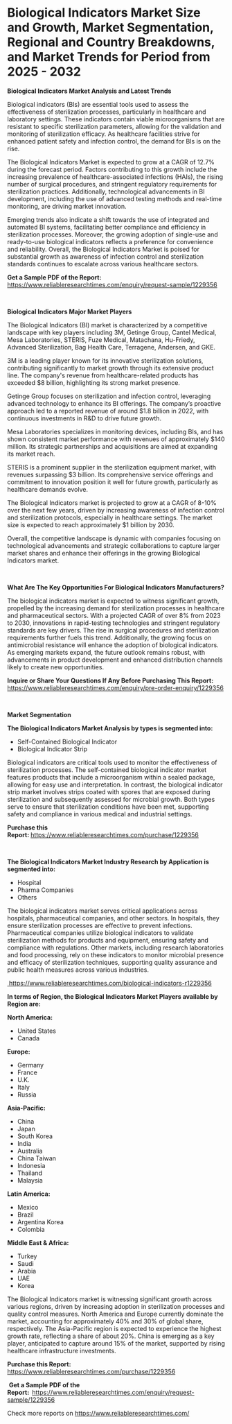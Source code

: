 <p><h1>Biological Indicators Market Size and Growth, Market Segmentation, Regional and Country Breakdowns, and Market Trends for Period from 2025 -  2032</h1></p><p><strong>Biological Indicators Market Analysis and Latest Trends</strong></p>
<p><p>Biological indicators (BIs) are essential tools used to assess the effectiveness of sterilization processes, particularly in healthcare and laboratory settings. These indicators contain viable microorganisms that are resistant to specific sterilization parameters, allowing for the validation and monitoring of sterilization efficacy. As healthcare facilities strive for enhanced patient safety and infection control, the demand for BIs is on the rise.</p><p>The Biological Indicators Market is expected to grow at a CAGR of 12.7% during the forecast period. Factors contributing to this growth include the increasing prevalence of healthcare-associated infections (HAIs), the rising number of surgical procedures, and stringent regulatory requirements for sterilization practices. Additionally, technological advancements in BI development, including the use of advanced testing methods and real-time monitoring, are driving market innovation.</p><p>Emerging trends also indicate a shift towards the use of integrated and automated BI systems, facilitating better compliance and efficiency in sterilization processes. Moreover, the growing adoption of single-use and ready-to-use biological indicators reflects a preference for convenience and reliability. Overall, the Biological Indicators Market is poised for substantial growth as awareness of infection control and sterilization standards continues to escalate across various healthcare sectors.</p></p>
<p><strong>Get a Sample PDF of the Report:&nbsp;</strong> <a href="https://www.reliableresearchtimes.com/enquiry/request-sample/1229356?utm_campaign=2232&utm_medium=2&utm_source=Github&utm_content=ia&utm_term=03032025&utm_id=biological-indicators">https://www.reliableresearchtimes.com/enquiry/request-sample/1229356</a></p>
<p>&nbsp;</p>
<p><strong>Biological Indicators Major Market Players</strong></p>
<p><p>The Biological Indicators (BI) market is characterized by a competitive landscape with key players including 3M, Getinge Group, Cantel Medical, Mesa Laboratories, STERIS, Fuze Medical, Matachana, Hu-Friedy, Advanced Sterilization, Bag Health Care, Terragene, Andersen, and GKE. </p><p>3M is a leading player known for its innovative sterilization solutions, contributing significantly to market growth through its extensive product line. The company's revenue from healthcare-related products has exceeded $8 billion, highlighting its strong market presence.</p><p>Getinge Group focuses on sterilization and infection control, leveraging advanced technology to enhance its BI offerings. The company’s proactive approach led to a reported revenue of around $1.8 billion in 2022, with continuous investments in R&D to drive future growth.</p><p>Mesa Laboratories specializes in monitoring devices, including BIs, and has shown consistent market performance with revenues of approximately $140 million. Its strategic partnerships and acquisitions are aimed at expanding its market reach.</p><p>STERIS is a prominent supplier in the sterilization equipment market, with revenues surpassing $3 billion. Its comprehensive service offerings and commitment to innovation position it well for future growth, particularly as healthcare demands evolve.</p><p>The Biological Indicators market is projected to grow at a CAGR of 8-10% over the next few years, driven by increasing awareness of infection control and sterilization protocols, especially in healthcare settings. The market size is expected to reach approximately $1 billion by 2030.</p><p>Overall, the competitive landscape is dynamic with companies focusing on technological advancements and strategic collaborations to capture larger market shares and enhance their offerings in the growing Biological Indicators market.</p></p>
<p>&nbsp;</p>
<p><strong>What Are The Key Opportunities For Biological Indicators Manufacturers?</strong></p>
<p><p>The biological indicators market is expected to witness significant growth, propelled by the increasing demand for sterilization processes in healthcare and pharmaceutical sectors. With a projected CAGR of over 8% from 2023 to 2030, innovations in rapid-testing technologies and stringent regulatory standards are key drivers. The rise in surgical procedures and sterilization requirements further fuels this trend. Additionally, the growing focus on antimicrobial resistance will enhance the adoption of biological indicators. As emerging markets expand, the future outlook remains robust, with advancements in product development and enhanced distribution channels likely to create new opportunities.</p></p>
<p><strong>Inquire or Share Your Questions If Any Before Purchasing This Report:</strong> <a href="https://www.reliableresearchtimes.com/enquiry/pre-order-enquiry/1229356?utm_campaign=2232&utm_medium=2&utm_source=Github&utm_content=ia&utm_term=03032025&utm_id=biological-indicators">https://www.reliableresearchtimes.com/enquiry/pre-order-enquiry/1229356</a></p>
<p>&nbsp;</p>
<p><strong>Market Segmentation</strong></p>
<p><strong>The Biological Indicators Market Analysis by types is segmented into:</strong></p>
<p><ul><li>Self-Contained Biological Indicator</li><li>Biological Indicator Strip</li></ul></p>
<p><p>Biological indicators are critical tools used to monitor the effectiveness of sterilization processes. The self-contained biological indicator market features products that include a microorganism within a sealed package, allowing for easy use and interpretation. In contrast, the biological indicator strip market involves strips coated with spores that are exposed during sterilization and subsequently assessed for microbial growth. Both types serve to ensure that sterilization conditions have been met, supporting safety and compliance in various medical and industrial settings.</p></p>
<p><strong>Purchase this Report:&nbsp;</strong><a href="https://www.reliableresearchtimes.com/purchase/1229356?utm_campaign=2232&utm_medium=2&utm_source=Github&utm_content=ia&utm_term=03032025&utm_id=biological-indicators">https://www.reliableresearchtimes.com/purchase/1229356</a></p>
<p>&nbsp;</p>
<p><strong>The Biological Indicators Market Industry Research by Application is segmented into:</strong></p>
<p><ul><li>Hospital</li><li>Pharma Companies</li><li>Others</li></ul></p>
<p><p>The biological indicators market serves critical applications across hospitals, pharmaceutical companies, and other sectors. In hospitals, they ensure sterilization processes are effective to prevent infections. Pharmaceutical companies utilize biological indicators to validate sterilization methods for products and equipment, ensuring safety and compliance with regulations. Other markets, including research laboratories and food processing, rely on these indicators to monitor microbial presence and efficacy of sterilization techniques, supporting quality assurance and public health measures across various industries.</p></p>
<p><a href="https://www.reliableresearchtimes.com/biological-indicators-r1229356?utm_campaign=2232&utm_medium=2&utm_source=Github&utm_content=ia&utm_term=03032025&utm_id=biological-indicators">&nbsp;https://www.reliableresearchtimes.com/biological-indicators-r1229356</a></p>
<p><strong>In terms of Region, the Biological Indicators Market Players available by Region are:</strong></p>
<p>
    <p> <strong> North America: </strong>
        <ul>
            <li>United States</li>
            <li>Canada</li>
        </ul>
        </p> 
    <p> <strong> Europe: </strong>
        <ul>
            <li>Germany</li>
            <li>France</li>
            <li>U.K.</li>
            <li>Italy</li>
            <li>Russia</li>
        </ul>
        </p> 
    <p> <strong> Asia-Pacific: </strong>
        <ul>
            <li>China</li>
            <li>Japan</li>
            <li>South Korea</li>
            <li>India</li>
            <li>Australia</li>
            <li>China Taiwan</li>
            <li>Indonesia</li>
            <li>Thailand</li>
            <li>Malaysia</li>
        </ul>
        </p> 
    <p> <strong> Latin America: </strong>
        <ul>
            <li>Mexico</li>
            <li>Brazil</li>
            <li>Argentina Korea</li>
            <li>Colombia</li>
        </ul>
        </p> 
    <p> <strong> Middle East & Africa: </strong>
        <ul>
            <li>Turkey</li>
            <li>Saudi</li>
            <li>Arabia</li>
            <li>UAE</li>
            <li>Korea</li>
        </ul>
    </p>
    </p>
<p><p>The Biological Indicators market is witnessing significant growth across various regions, driven by increasing adoption in sterilization processes and quality control measures. North America and Europe currently dominate the market, accounting for approximately 40% and 30% of global share, respectively. The Asia-Pacific region is expected to experience the highest growth rate, reflecting a share of about 20%. China is emerging as a key player, anticipated to capture around 15% of the market, supported by rising healthcare infrastructure investments.</p></p>
<p><strong>Purchase this Report: </strong><a href="https://www.reliableresearchtimes.com/purchase/1229356?utm_campaign=2232&utm_medium=2&utm_source=Github&utm_content=ia&utm_term=03032025&utm_id=biological-indicators">https://www.reliableresearchtimes.com/purchase/1229356</a></p>
<p>&nbsp;<strong>Get a Sample PDF of the Report:&nbsp;&nbsp;</strong><a href="https://www.reliableresearchtimes.com/enquiry/request-sample/1229356?utm_campaign=2232&utm_medium=2&utm_source=Github&utm_content=ia&utm_term=03032025&utm_id=biological-indicators">https://www.reliableresearchtimes.com/enquiry/request-sample/1229356</a></p>
<p><strong></strong></p>
<p>Check more reports on <a href="https://www.reliableresearchtimes.com/?utm_campaign=2232&utm_medium=2&utm_source=Github&utm_content=ia&utm_term=03032025&utm_id=biological-indicators">https://www.reliableresearchtimes.com/</a></p>